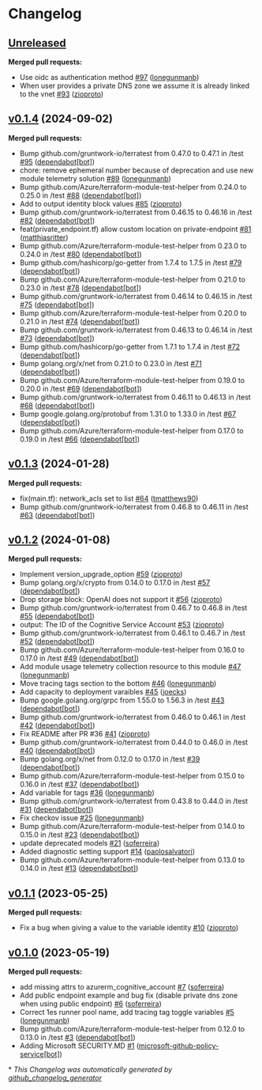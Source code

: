 # Changelog

## [Unreleased](https://github.com/Azure/terraform-azurerm-openai/tree/HEAD)

**Merged pull requests:**

- Use oidc as authentication method [\#97](https://github.com/Azure/terraform-azurerm-openai/pull/97) ([lonegunmanb](https://github.com/lonegunmanb))
- When user provides a private DNS zone we assume it is already linked to the vnet [\#93](https://github.com/Azure/terraform-azurerm-openai/pull/93) ([zioproto](https://github.com/zioproto))

## [v0.1.4](https://github.com/Azure/terraform-azurerm-openai/tree/v0.1.4) (2024-09-02)

**Merged pull requests:**

- Bump github.com/gruntwork-io/terratest from 0.47.0 to 0.47.1 in /test [\#95](https://github.com/Azure/terraform-azurerm-openai/pull/95) ([dependabot[bot]](https://github.com/apps/dependabot))
- chore: remove ephemeral number because of deprecation and use new module telemetry solution [\#89](https://github.com/Azure/terraform-azurerm-openai/pull/89) ([lonegunmanb](https://github.com/lonegunmanb))
- Bump github.com/Azure/terraform-module-test-helper from 0.24.0 to 0.25.0 in /test [\#88](https://github.com/Azure/terraform-azurerm-openai/pull/88) ([dependabot[bot]](https://github.com/apps/dependabot))
- Add to output identity block values [\#85](https://github.com/Azure/terraform-azurerm-openai/pull/85) ([zioproto](https://github.com/zioproto))
- Bump github.com/gruntwork-io/terratest from 0.46.15 to 0.46.16 in /test [\#82](https://github.com/Azure/terraform-azurerm-openai/pull/82) ([dependabot[bot]](https://github.com/apps/dependabot))
- feat\(private\_endpoint.tf\) allow custom location on private-endpoint [\#81](https://github.com/Azure/terraform-azurerm-openai/pull/81) ([matthiasritter](https://github.com/matthiasritter))
- Bump github.com/Azure/terraform-module-test-helper from 0.23.0 to 0.24.0 in /test [\#80](https://github.com/Azure/terraform-azurerm-openai/pull/80) ([dependabot[bot]](https://github.com/apps/dependabot))
- Bump github.com/hashicorp/go-getter from 1.7.4 to 1.7.5 in /test [\#79](https://github.com/Azure/terraform-azurerm-openai/pull/79) ([dependabot[bot]](https://github.com/apps/dependabot))
- Bump github.com/Azure/terraform-module-test-helper from 0.21.0 to 0.23.0 in /test [\#78](https://github.com/Azure/terraform-azurerm-openai/pull/78) ([dependabot[bot]](https://github.com/apps/dependabot))
- Bump github.com/gruntwork-io/terratest from 0.46.14 to 0.46.15 in /test [\#75](https://github.com/Azure/terraform-azurerm-openai/pull/75) ([dependabot[bot]](https://github.com/apps/dependabot))
- Bump github.com/Azure/terraform-module-test-helper from 0.20.0 to 0.21.0 in /test [\#74](https://github.com/Azure/terraform-azurerm-openai/pull/74) ([dependabot[bot]](https://github.com/apps/dependabot))
- Bump github.com/gruntwork-io/terratest from 0.46.13 to 0.46.14 in /test [\#73](https://github.com/Azure/terraform-azurerm-openai/pull/73) ([dependabot[bot]](https://github.com/apps/dependabot))
- Bump github.com/hashicorp/go-getter from 1.7.1 to 1.7.4 in /test [\#72](https://github.com/Azure/terraform-azurerm-openai/pull/72) ([dependabot[bot]](https://github.com/apps/dependabot))
- Bump golang.org/x/net from 0.21.0 to 0.23.0 in /test [\#71](https://github.com/Azure/terraform-azurerm-openai/pull/71) ([dependabot[bot]](https://github.com/apps/dependabot))
- Bump github.com/Azure/terraform-module-test-helper from 0.19.0 to 0.20.0 in /test [\#69](https://github.com/Azure/terraform-azurerm-openai/pull/69) ([dependabot[bot]](https://github.com/apps/dependabot))
- Bump github.com/gruntwork-io/terratest from 0.46.11 to 0.46.13 in /test [\#68](https://github.com/Azure/terraform-azurerm-openai/pull/68) ([dependabot[bot]](https://github.com/apps/dependabot))
- Bump google.golang.org/protobuf from 1.31.0 to 1.33.0 in /test [\#67](https://github.com/Azure/terraform-azurerm-openai/pull/67) ([dependabot[bot]](https://github.com/apps/dependabot))
- Bump github.com/Azure/terraform-module-test-helper from 0.17.0 to 0.19.0 in /test [\#66](https://github.com/Azure/terraform-azurerm-openai/pull/66) ([dependabot[bot]](https://github.com/apps/dependabot))

## [v0.1.3](https://github.com/Azure/terraform-azurerm-openai/tree/v0.1.3) (2024-01-28)

**Merged pull requests:**

- fix\(main.tf\): network\_acls set to list [\#64](https://github.com/Azure/terraform-azurerm-openai/pull/64) ([tmatthews90](https://github.com/tmatthews90))
- Bump github.com/gruntwork-io/terratest from 0.46.8 to 0.46.11 in /test [\#63](https://github.com/Azure/terraform-azurerm-openai/pull/63) ([dependabot[bot]](https://github.com/apps/dependabot))

## [v0.1.2](https://github.com/Azure/terraform-azurerm-openai/tree/v0.1.2) (2024-01-08)

**Merged pull requests:**

- Implement version\_upgrade\_option [\#59](https://github.com/Azure/terraform-azurerm-openai/pull/59) ([zioproto](https://github.com/zioproto))
- Bump golang.org/x/crypto from 0.14.0 to 0.17.0 in /test [\#57](https://github.com/Azure/terraform-azurerm-openai/pull/57) ([dependabot[bot]](https://github.com/apps/dependabot))
- Drop storage block: OpenAI does not support it [\#56](https://github.com/Azure/terraform-azurerm-openai/pull/56) ([zioproto](https://github.com/zioproto))
- Bump github.com/gruntwork-io/terratest from 0.46.7 to 0.46.8 in /test [\#55](https://github.com/Azure/terraform-azurerm-openai/pull/55) ([dependabot[bot]](https://github.com/apps/dependabot))
- output: The ID of the Cognitive Service Account [\#53](https://github.com/Azure/terraform-azurerm-openai/pull/53) ([zioproto](https://github.com/zioproto))
- Bump github.com/gruntwork-io/terratest from 0.46.1 to 0.46.7 in /test [\#52](https://github.com/Azure/terraform-azurerm-openai/pull/52) ([dependabot[bot]](https://github.com/apps/dependabot))
- Bump github.com/Azure/terraform-module-test-helper from 0.16.0 to 0.17.0 in /test [\#49](https://github.com/Azure/terraform-azurerm-openai/pull/49) ([dependabot[bot]](https://github.com/apps/dependabot))
- Add module usage telemetry collection resource to this module [\#47](https://github.com/Azure/terraform-azurerm-openai/pull/47) ([lonegunmanb](https://github.com/lonegunmanb))
- Move tracing tags section to the bottom [\#46](https://github.com/Azure/terraform-azurerm-openai/pull/46) ([lonegunmanb](https://github.com/lonegunmanb))
- Add capacity to deployment varaibles [\#45](https://github.com/Azure/terraform-azurerm-openai/pull/45) ([joecks](https://github.com/joecks))
- Bump google.golang.org/grpc from 1.55.0 to 1.56.3 in /test [\#43](https://github.com/Azure/terraform-azurerm-openai/pull/43) ([dependabot[bot]](https://github.com/apps/dependabot))
- Bump github.com/gruntwork-io/terratest from 0.46.0 to 0.46.1 in /test [\#42](https://github.com/Azure/terraform-azurerm-openai/pull/42) ([dependabot[bot]](https://github.com/apps/dependabot))
- Fix README after PR \#36 [\#41](https://github.com/Azure/terraform-azurerm-openai/pull/41) ([zioproto](https://github.com/zioproto))
- Bump github.com/gruntwork-io/terratest from 0.44.0 to 0.46.0 in /test [\#40](https://github.com/Azure/terraform-azurerm-openai/pull/40) ([dependabot[bot]](https://github.com/apps/dependabot))
- Bump golang.org/x/net from 0.12.0 to 0.17.0 in /test [\#39](https://github.com/Azure/terraform-azurerm-openai/pull/39) ([dependabot[bot]](https://github.com/apps/dependabot))
- Bump github.com/Azure/terraform-module-test-helper from 0.15.0 to 0.16.0 in /test [\#37](https://github.com/Azure/terraform-azurerm-openai/pull/37) ([dependabot[bot]](https://github.com/apps/dependabot))
- Add variable for tags [\#36](https://github.com/Azure/terraform-azurerm-openai/pull/36) ([lonegunmanb](https://github.com/lonegunmanb))
- Bump github.com/gruntwork-io/terratest from 0.43.8 to 0.44.0 in /test [\#31](https://github.com/Azure/terraform-azurerm-openai/pull/31) ([dependabot[bot]](https://github.com/apps/dependabot))
- Fix checkov issue [\#25](https://github.com/Azure/terraform-azurerm-openai/pull/25) ([lonegunmanb](https://github.com/lonegunmanb))
- Bump github.com/Azure/terraform-module-test-helper from 0.14.0 to 0.15.0 in /test [\#23](https://github.com/Azure/terraform-azurerm-openai/pull/23) ([dependabot[bot]](https://github.com/apps/dependabot))
- update deprecated models  [\#21](https://github.com/Azure/terraform-azurerm-openai/pull/21) ([soferreira](https://github.com/soferreira))
- Added diagnostic setting support [\#14](https://github.com/Azure/terraform-azurerm-openai/pull/14) ([paolosalvatori](https://github.com/paolosalvatori))
- Bump github.com/Azure/terraform-module-test-helper from 0.13.0 to 0.14.0 in /test [\#13](https://github.com/Azure/terraform-azurerm-openai/pull/13) ([dependabot[bot]](https://github.com/apps/dependabot))

## [v0.1.1](https://github.com/Azure/terraform-azurerm-openai/tree/v0.1.1) (2023-05-25)

**Merged pull requests:**

- Fix a bug when giving a value to the variable identity [\#10](https://github.com/Azure/terraform-azurerm-openai/pull/10) ([zioproto](https://github.com/zioproto))

## [v0.1.0](https://github.com/Azure/terraform-azurerm-openai/tree/v0.1.0) (2023-05-19)

**Merged pull requests:**

- add missing attrs to azurerm\_cognitive\_account [\#7](https://github.com/Azure/terraform-azurerm-openai/pull/7) ([soferreira](https://github.com/soferreira))
- Add public endpoint example and bug fix \(disable private dns zone when using public endpoint\) [\#6](https://github.com/Azure/terraform-azurerm-openai/pull/6) ([soferreira](https://github.com/soferreira))
- Correct 1es runner pool name, add tracing tag toggle variables [\#5](https://github.com/Azure/terraform-azurerm-openai/pull/5) ([lonegunmanb](https://github.com/lonegunmanb))
- Bump github.com/Azure/terraform-module-test-helper from 0.12.0 to 0.13.0 in /test [\#3](https://github.com/Azure/terraform-azurerm-openai/pull/3) ([dependabot[bot]](https://github.com/apps/dependabot))
- Adding Microsoft SECURITY.MD [\#1](https://github.com/Azure/terraform-azurerm-openai/pull/1) ([microsoft-github-policy-service[bot]](https://github.com/apps/microsoft-github-policy-service))



\* *This Changelog was automatically generated by [github_changelog_generator](https://github.com/github-changelog-generator/github-changelog-generator)*
